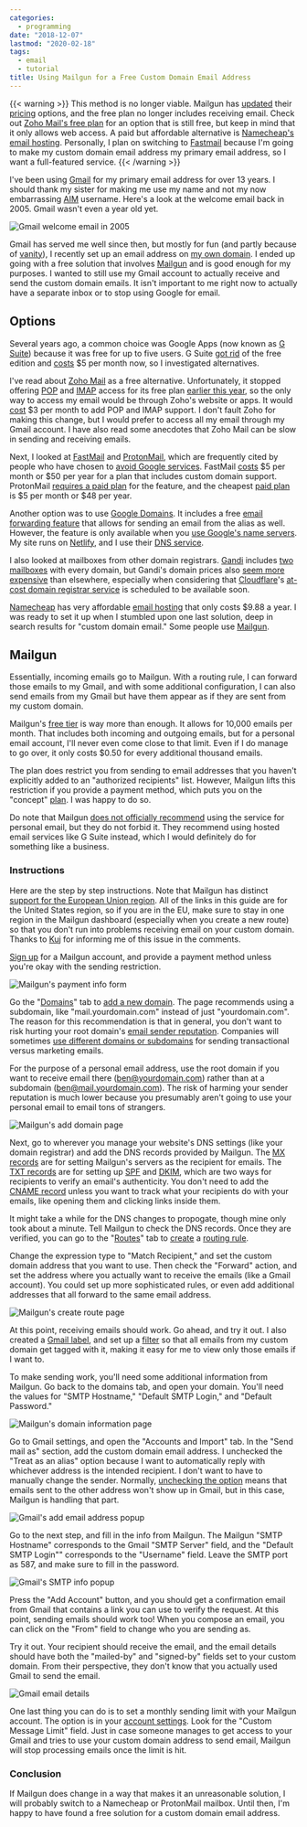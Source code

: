 ```yaml
---
categories:
  - programming
date: "2018-12-07"
lastmod: "2020-02-18"
tags:
  - email
  - tutorial
title: Using Mailgun for a Free Custom Domain Email Address
---
```


{{< warning >}}
This method is no longer viable. Mailgun has <a
href="https://news.ycombinator.com/item?id=22192543">updated</a> their <a
href="https://www.mailgun.com/pricing/">pricing</a> options, and the free plan
no longer includes receiving email. Check out <a
href="https://www.zoho.com/mail/zohomail-pricing.html">Zoho Mail's free plan</a>
for an option that is still free, but keep in mind that it only allows web
access. A paid but affordable alternative is <a
href="https://www.namecheap.com/hosting/email/">Namecheap's email hosting</a>.
Personally, I plan on switching to <a
href="https://www.fastmail.com/">Fastmail</a> because I'm going to make my
custom domain email address my primary email address, so I want a full-featured
service.
{{< /warning >}}

I've been using [Gmail](https://www.google.com/gmail/about/) for my primary
email address for over 13 years. I should thank my sister for making me use my
name and not my now embarrassing
[AIM](https://en.wikipedia.org/wiki/AIM_(software)) username. Here's a look at
the welcome email back in 2005. Gmail wasn't even a year old yet.

![Gmail welcome email in 2005](https://i.imgur.com/VRHg6jX.png)

Gmail has served me well since then, but mostly for fun (and partly because of [
vanity](https://theoatmeal.com/comics/email_address)), I recently set up an
email address on [my own domain](https://dannyguo.com). I ended up going with a
free solution that involves [Mailgun](https://www.mailgun.com/) and is good
enough for my purposes. I wanted to still use my Gmail account to actually
receive and send the custom domain emails. It isn't important to me right now to
actually have a separate inbox or to stop using Google for email.

## Options

Several years ago, a common choice was Google Apps (now known as [G
Suite](https://gsuite.google.com/)) because it was free for up to five users.  G
Suite [got rid](https://support.google.com/a/answer/2855120) of the free edition
and [costs](https://gsuite.google.com/pricing.html) $5 per month now, so I
investigated alternatives.

I've read about [Zoho Mail](https://www.zoho.com/mail/) as a free alternative.
Unfortunately, it stopped offering
[POP](https://en.wikipedia.org/wiki/Post_Office_Protocol) and
[IMAP](https://en.wikipedia.org/wiki/Internet_Message_Access_Protocol) access
for its free plan [earlier this
year](https://help.zoho.com/portal/community/topic/zoho-free-tier-pop-imap-activesync-no-longer-free),
so the only way to access my email would be through Zoho's website or apps. It
would [cost](https://www.zoho.com/workplace/pricing.html) $3 per month to add
POP and IMAP support. I don't fault Zoho for making this change, but I would
prefer to access all my email through my Gmail account. I have also read some
anecdotes that Zoho Mail can be slow in sending and receiving emails.

Next, I looked at [FastMail](https://www.fastmail.com/) and
[ProtonMail](https://protonmail.com/), which are frequently cited by people who
have chosen to [avoid Google services](https://nomoregoogle.com/). FastMail
[costs](https://www.fastmail.com/pricing/) $5 per month or $50 per year for a
plan that includes custom domain support. ProtonMail [requires a paid
plan](https://protonmail.com/support/knowledge-base/custom-domain-support/) for
the feature, and the cheapest [paid plan](https://protonmail.com/pricing) is $5
per month or $48 per year.

Another option was to use [Google Domains](https://domains.google/). It includes
a free [email forwarding
feature](https://support.google.com/domains/answer/3251241) that allows for
sending an email from the alias as well. However, the feature is only available
when you [use Google's name
servers](https://support.google.com/domains/answer/3251241). My site runs on
[Netlify](https://www.netlify.com/), and I use their [DNS
service](https://www.netlify.com/docs/dns/).

I also looked at mailboxes from other domain registrars.
[Gandi](https://www.gandi.net) includes [two
mailboxes](https://www.gandi.net/en/domain/email) with every domain, but Gandi's
domain prices also [seem more expensive](https://tld-list.com/) than elsewhere,
especially when considering that [Cloudflare](https://www.cloudflare.com/)'s
[at-cost domain registrar
service](https://blog.cloudflare.com/cloudflare-registrar/) is scheduled to be
available soon.

[Namecheap](https://www.namecheap.com) has very affordable [email
hosting](https://www.namecheap.com/hosting/email.aspx) that only costs $9.88 a
year. I was ready to set it up when I stumbled upon one last solution, deep in
search results for "custom domain email." Some people use
[Mailgun](https://www.mailgun.com/).

## Mailgun

Essentially, incoming emails go to Mailgun. With a routing rule, I can forward
those emails to my Gmail, and with some additional configuration, I can also send
emails from my Gmail but have them appear as if they are sent from my custom
domain.

Mailgun's [free tier](https://www.mailgun.com/pricing) is way more than enough.
It allows for 10,000 emails per month. That includes both incoming and outgoing
emails, but for a personal email account, I'll never even come close to that
limit.  Even if I do manage to go over, it only costs $0.50 for every additional
thousand emails.

The plan does restrict you from sending to email addresses that you haven't
explicitly added to an "authorized recipients" list. However, Mailgun lifts this
restriction if you provide a payment method, which puts you on the "concept"
[plan](https://help.mailgun.com/hc/en-us/articles/203068914-What-are-the-differences-between-the-free-and-concept-plans-).
I was happy to do so.

Do note that Mailgun [does not officially
recommend](https://help.mailgun.com/hc/en-us/articles/203306710-Can-I-use-Mailgun-for-my-personal-email-address-)
using the service for personal email, but they do not forbid it. They recommend
using hosted email services like G Suite instead, which I would definitely do
for something like a business.

### Instructions

Here are the step by step instructions. Note that Mailgun has distinct [support
for the European Union
region](https://www.mailgun.com/blog/we-have-a-new-region-in-europe-yall/). All
of the links in this guide are for the United States region, so if you are in
the EU, make sure to stay in one region in the Mailgun dashboard (especially
when you create a new route) so that you don't run into problems receiving email
on your custom domain. Thanks to [Kuj](https://disqus.com/by/disqus_WIcggqRDL9/)
for informing me of this issue in the comments.

[Sign up](https://signup.mailgun.com/) for a Mailgun account, and provide a
 payment method unless you're okay with the sending restriction.

![Mailgun's payment info form](https://i.imgur.com/iF4KJKP.png)

Go the "[Domains](https://app.mailgun.com/app/domains)" tab to [add a new
domain](https://app.mailgun.com/app/domains/new). The page recommends using a
subdomain, like "mail.yourdomain.com" instead of just "yourdomain.com". The
reason for this recommendation is that in general, you don't want to risk
hurting your root domain's [email sender
reputation](https://www.sparkpost.com/resources/email-explained/email-sender-reputation/).
Companies will sometimes [use different domains or
subdomains](https://help.mailgun.com/hc/en-us/articles/202256730-How-do-I-pick-a-domain-name-for-my-Mailgun-account-)
for sending transactional versus marketing emails.

For the purpose of a personal email address, use the root domain if you want to
receive email there (ben@yourdomain.com) rather than at a subdomain
(ben@mail.yourdomain.com). The risk of harming your sender reputation is much
lower because you presumably aren't going to use your personal email to email
tons of strangers.

![Mailgun's add domain page](https://i.imgur.com/Nnkx9eP.png)

Next, go to wherever you manage your website's DNS settings (like your domain
registrar) and add the DNS records provided by Mailgun. The [MX
records](https://en.wikipedia.org/wiki/MX_record) are for setting Mailgun's
servers as the recipient for emails. The [TXT
records](https://en.wikipedia.org/wiki/TXT_record) are for setting up
[SPF](https://en.wikipedia.org/wiki/Sender_Policy_Framework) and
[DKIM](https://en.wikipedia.org/wiki/DomainKeys_Identified_Mail), which are two
ways for recipients to verify an email's authenticity. You don't need to add the
[CNAME record](https://en.wikipedia.org/wiki/CNAME_record) unless you want to
track what your recipients do with your emails, like opening them and clicking
links inside them.

It might take a while for the DNS changes to propogate, though mine only took
about a minute. Tell Mailgun to check the DNS records. Once they are verified,
you can go to the "[Routes](https://app.mailgun.com/app/routes)" tab to
[create](https://app.mailgun.com/app/routes/new) a [routing
rule](https://mailgun-documentation.readthedocs.io/en/latest/api-routes.html#routes).

Change the expression type to "Match Recipient," and set the custom domain
address that you want to use. Then check the "Forward" action, and set the
address where you actually want to receive the emails (like a Gmail account).
You could set up more sophisticated rules, or even add additional addresses that
all forward to the same email address.

![Mailgun's create route page](https://i.imgur.com/k39ZI2e.png)

At this point, receiving emails should work. Go ahead, and try it out. I also
created a [Gmail label](https://support.google.com/mail/answer/118708), and set
up a [filter](https://support.google.com/mail/answer/6579) so that all emails
from my custom domain get tagged with it, making it easy for me to view only
those emails if I want to.

To make sending work, you'll need some additional information from Mailgun. Go
back to the domains tab, and open your domain. You'll need the values for "SMTP
Hostname," "Default SMTP Login," and "Default Password."

![Mailgun's domain information page](https://i.imgur.com/DlcFo5y.png)

Go to Gmail settings, and open the "Accounts and Import" tab. In the "Send mail
as" section, add the custom domain email address. I unchecked the "Treat as an
alias" option because I want to automatically reply with whichever address is
the intended recipient. I don't want to have to manually change the sender.
Normally, [unchecking the option](https://support.google.com/a/answer/1710338)
means that emails sent to the other address won't show up in Gmail, but in this
case, Mailgun is handling that part.

![Gmail's add email address popup](https://i.imgur.com/oRGTT8R.png)

Go to the next step, and fill in the info from Mailgun. The Mailgun "SMTP
Hostname" corresponds to the Gmail "SMTP Server" field, and the "Default SMTP
Login"" corresponds to the "Username" field. Leave the SMTP port as 587, and
make sure to fill in the password.

![Gmail's SMTP info popup](https://i.imgur.com/kDjArk5.png)

Press the "Add Account" button, and you should get a confirmation email
from Gmail that contains a link you can use to verify the request. At this
point, sending emails should work too! When you compose an email, you can click
on the "From" field to change who you are sending as.

Try it out. Your recipient should receive the email, and the email details
should have both the "mailed-by" and "signed-by" fields set to your custom
domain. From their perspective, they don't know that you actually used Gmail to
send the email.

![Gmail email details](https://i.imgur.com/zLYaRvL.png)

One last thing you can do is to set a monthly sending limit with your Mailgun
account. The option is in your [account
settings](https://app.mailgun.com/app/account/settings). Look for the "Custom
Message Limit" field. Just in case someone manages to get access to your Gmail
and tries to use your custom domain address to send email, Mailgun will stop
processing emails once the limit is hit.

### Conclusion

If Mailgun does change in a way that makes it an unreasonable solution, I will
probably switch to a Namecheap or ProtonMail mailbox. Until then, I'm happy to
have found a free solution for a custom domain email address.
